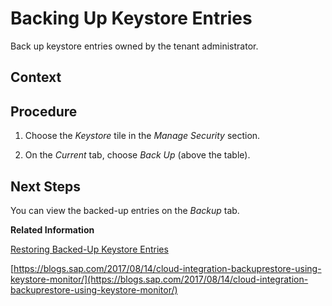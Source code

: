 <!-- loiob8e03b7f25264dea8f6cec4a8316d634 -->

# Backing Up Keystore Entries

Back up keystore entries owned by the tenant administrator.



## Context



## Procedure

1.  Choose the *Keystore* tile in the *Manage Security* section.

2.  On the *Current* tab, choose *Back Up* \(above the table\).




<a name="loiob8e03b7f25264dea8f6cec4a8316d634__postreq_n43_ktw_m1b"/>

## Next Steps

You can view the backed-up entries on the *Backup* tab.

**Related Information**  


[Restoring Backed-Up Keystore Entries](restoring-backed-up-keystore-entries-bfbbf91.md "Restore backed-up entries of the keystore (owned by the tenant administrator).")

[https://blogs.sap.com/2017/08/14/cloud-integration-backuprestore-using-keystore-monitor/](https://blogs.sap.com/2017/08/14/cloud-integration-backuprestore-using-keystore-monitor/)

